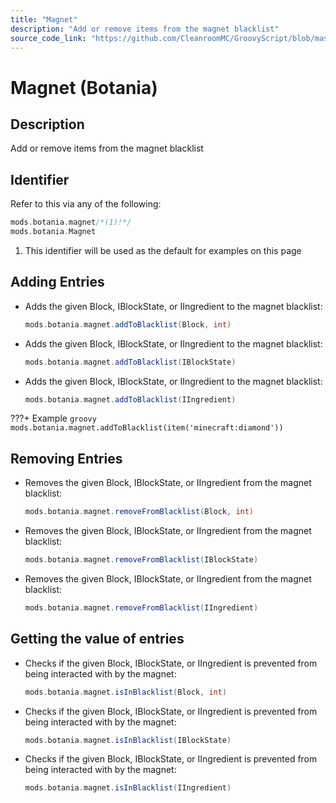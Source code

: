 ```yaml
---
title: "Magnet"
description: "Add or remove items from the magnet blacklist"
source_code_link: "https://github.com/CleanroomMC/GroovyScript/blob/master/src/main/java/com/cleanroommc/groovyscript/compat/mods/botania/Magnet.java"
---
```


# Magnet (Botania)

## Description

Add or remove items from the magnet blacklist

## Identifier

Refer to this via any of the following:

```groovy hl_lines="1"
mods.botania.magnet/*(1)!*/
mods.botania.Magnet
```

1. This identifier will be used as the default for examples on this page

## Adding Entries

- Adds the given Block, IBlockState, or IIngredient to the magnet blacklist:

    ```groovy
    mods.botania.magnet.addToBlacklist(Block, int)
    ```

- Adds the given Block, IBlockState, or IIngredient to the magnet blacklist:

    ```groovy
    mods.botania.magnet.addToBlacklist(IBlockState)
    ```

- Adds the given Block, IBlockState, or IIngredient to the magnet blacklist:

    ```groovy
    mods.botania.magnet.addToBlacklist(IIngredient)
    ```

???+ Example
    ```groovy
    mods.botania.magnet.addToBlacklist(item('minecraft:diamond'))
    ```

## Removing Entries

- Removes the given Block, IBlockState, or IIngredient from the magnet blacklist:

    ```groovy
    mods.botania.magnet.removeFromBlacklist(Block, int)
    ```

- Removes the given Block, IBlockState, or IIngredient from the magnet blacklist:

    ```groovy
    mods.botania.magnet.removeFromBlacklist(IBlockState)
    ```

- Removes the given Block, IBlockState, or IIngredient from the magnet blacklist:

    ```groovy
    mods.botania.magnet.removeFromBlacklist(IIngredient)
    ```


## Getting the value of entries

- Checks if the given Block, IBlockState, or IIngredient is prevented from being interacted with by the magnet:

    ```groovy
    mods.botania.magnet.isInBlacklist(Block, int)
    ```

- Checks if the given Block, IBlockState, or IIngredient is prevented from being interacted with by the magnet:

    ```groovy
    mods.botania.magnet.isInBlacklist(IBlockState)
    ```

- Checks if the given Block, IBlockState, or IIngredient is prevented from being interacted with by the magnet:

    ```groovy
    mods.botania.magnet.isInBlacklist(IIngredient)
    ```
